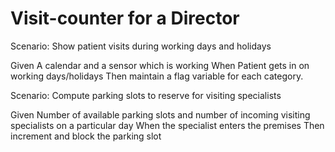 # Visit-counter for a Director

Scenario: Show patient visits during working days and holidays

  Given A calendar and a sensor which is working
  When Patient gets in on working days/holidays
  Then maintain a flag variable for each category.

Scenario: Compute parking slots to reserve for visiting specialists

  Given Number of available parking slots and number of incoming
  visiting specialists on a particular day
  When the specialist enters the premises
  Then increment and block the parking slot

